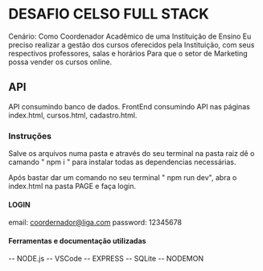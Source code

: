 # DESAFIO CELSO FULL STACK
Cenário:
Como Coordenador Acadêmico de uma Instituição de Ensino
Eu preciso realizar a gestão dos cursos oferecidos pela Instituição, com seus respectivos professores, salas e horários
Para que o setor de Marketing possa vender os cursos online.

## API
API consumindo banco de dados. FrontEnd consumindo API nas páginas index.html, cursos.html, cadastro.html.

### Instruções
Salve os arquivos numa pasta e através do seu terminal na pasta raiz dê o camando " npm i " para instalar todas as dependencias necessárias.

Após bastar dar um comando no seu terminal " npm run dev", abra o index.html na pasta PAGE e faça login.

#### LOGIN
email: coordernador@liga.com
password: 12345678

#### Ferramentas e documentação utilizadas
-- NODE.js
-- VSCode
-- EXPRESS
-- SQLite
-- NODEMON

